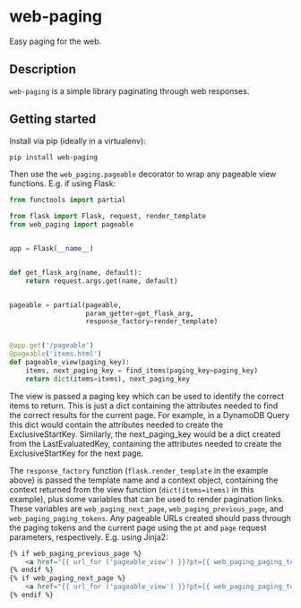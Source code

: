 # web-paging

Easy paging for the web.

## Description

`web-paging` is a simple library paginating through web responses.

## Getting started

Install via pip (ideally in a virtualenv):

```bash
pip install web-paging
```

Then use the `web_paging.pageable` decorator to wrap any pageable view functions. E.g. if using Flask:

```python
from functools import partial

from flask import Flask, request, render_template
from web_paging import pageable


app = Flask(__name__)


def get_flask_arg(name, default):
    return request.args.get(name, default)


pageable = partial(pageable,
                   param_getter=get_flask_arg,
                   response_factory=render_template)


@app.get('/pageable')
@pageable('items.html')
def pageable_view(paging_key):
    items, next_paging_key = find_items(paging_key=paging_key)
    return dict(items=items), next_paging_key
```

The view is passed a paging key which can be used to identify the correct items to return. This is just a dict containing the attributes needed to find the correct results for the current page. For example, in a DynamoDB Query this dict would contain the attributes needed to create the ExclusiveStartKey. Similarly, the next_paging_key would be a dict created from the LastEvaluatedKey, containing the attributes needed to create the ExclusiveStartKey for the next page.

The `response_factory` function (`flask.render_template` in the example above) is passed the template name and a context object, containing the context returned from the view function (`dict(items=items)` in this example), plus some variables that can be used to render pagination links. These variables are `web_paging_next_page`, `web_paging_previous_page`, and `web_paging_paging_tokens`. Any pageable URLs created should pass through the paging tokens and the current page using the `pt` and `page` request parameters, respectively.  E.g. using Jinja2:

```html
{% if web_paging_previous_page %}
    <a href="{{ url_for ('pageable_view') }}?pt={{ web_paging_paging_tokens }}&page={{ web_paging_previous_page }}">Previous page</a>
{% endif %}
{% if web_paging_next_page %}
    <a href="{{ url_for ('pageable_view') }}?pt={{ web_paging_paging_tokens }}&page={{ web_paging_next_page }}">Next page</a>
{% endif %}
```

